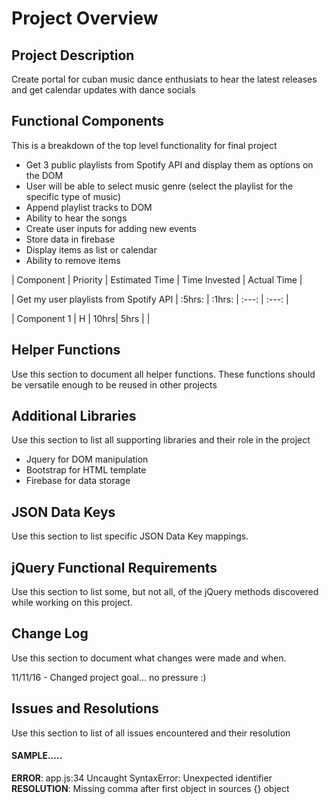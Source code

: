 # Project Overview

## Project Description

Create portal for cuban music dance enthusiats to hear the latest releases and get calendar updates with dance socials

## Functional Components 

This is a breakdown of the top level functionality for final project

* Get 3 public playlists from Spotify API and display them as options on the DOM
* User will be able to select music genre (select the playlist for the specific type of music)
* Append playlist tracks to DOM
* Ability to hear the songs
* Create user inputs for adding new events
* Store data in firebase
* Display items as list or calendar
* Ability to remove items


| Component | Priority | Estimated Time | Time Invested | Actual Time |

| Get my user playlists from Spotify API | :5hrs: |  :1hrs: | :---: | :---: |


| Component 1 | H | 10hrs| 5hrs |  |


## Helper Functions
Use this section to document all helper functions. These functions should be versatile enough to be reused in other projects

## Additional Libraries
 Use this section to list all supporting libraries and their role in the project

* Jquery for DOM manipulation
* Bootstrap for HTML template
* Firebase for data storage


## JSON Data Keys
 Use this section to list specific JSON Data Key mappings.  

## jQuery Functional Requirements
 Use this section to list some, but not all, of the jQuery methods discovered while working on this project.

## Change Log
 Use this section to document what changes were made and when.

11/11/16 - Changed project goal... no pressure :)


## Issues and Resolutions
 Use this section to list of all issues encountered and their resolution

#### SAMPLE.....
**ERROR**: app.js:34 Uncaught SyntaxError: Unexpected identifier                                
**RESOLUTION**: Missing comma after first object in sources {} object






